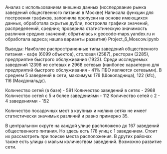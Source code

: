 Анализ с использованием внешних данных (исследование рынка заведений общественного питания в Москве) Написала функции для построения графиков, заполнила пропуски на основе имеющихся данных, обработала скрытые дубли, построила графики значений, распределений, средних; проверила статистическую значимость различия средних значений; обратилась к geocode-maps.yandex.ru и обработала адреса; нашла варианты развития) Project_6_Moscow.ipynb

Выводы:
Наиболее распространенные типы заведений общественного питания - кафе (6099 объектов), столовая (2587), ресторан (2285), предприятие быстрого обслуживания	(1923). 
Среди исследуемых заведений 12398 не сетевых и 2968 сетевых (наиболее характерно для предприятий быстрого обслуживания - 41% ПБО являются сетевыми). 
В среднем 5 заведений в сети, максимум: 176 (Шоколадница), 122 (kfc), 116 (Макдональдс).

Количество сетей (в базе) -  591
Количество заведений в сетях -  2968
Количество сетей с 5 и более заведениями -  112
Количество сетей с 2 - 4 заведениями -  152

Количество посадочных мест в крупных и мелких сетях не имеет статистически значимых различий и равно примерно 35.

В центральном округе на каждой улице расположено до 167 заведений общественного питания. Но здесь есть 178 улиц с 1 заведением. Стоит их рассмотреть при поиске места расположения. В других районах также есть улицы с малым количеством заведений. Возможно развитие сети.
